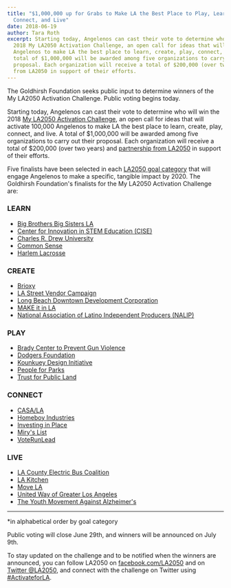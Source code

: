 ```yaml
---
title: "$1,000,000 up for Grabs to Make LA the Best Place to Play, Learn, Create,
  Connect, and Live"
date: 2018-06-19
author: Tara Roth
excerpt: Starting today, Angelenos can cast their vote to determine who will win the
  2018 My LA2050 Activation Challenge, an open call for ideas that will activate 100,000
  Angelenos to make LA the best place to learn, create, play, connect, and live. A
  total of $1,000,000 will be awarded among five organizations to carry out their
  proposal. Each organization will receive a total of $200,000 (over two years) and partnership
  from LA2050 in support of their efforts.
---
```


The Goldhirsh Foundation seeks public input to determine winners of the My LA2050 Activation Challenge. Public voting begins today.

Starting today, Angelenos can cast their vote to determine who will win the 2018 [My LA2050 Activation Challenge](https://activation.la2050.org/ "My LA2050 Activation Challenge"), an open call for ideas that will activate 100,000 Angelenos to make LA the best place to learn, create, play, connect, and live. A total of $1,000,000 will be awarded among five organizations to carry out their proposal. Each organization will receive a total of $200,000 (over two years) and [partnership from LA2050](https://activation.la2050.org/about/#la2050-partnership "partnership from LA2050") in support of their efforts.

Five finalists have been selected in each [LA2050 goal category](https://activation.la2050.org/about/#goals "LA2050 goal category") that will engage Angelenos to make a specific, tangible impact by 2020. The Goldhirsh Foundation's finalists for the My LA2050 Activation Challenge are:

### LEARN ###

* [Big Brothers Big Sisters LA](https://activation.la2050.org/learn/big-brothers-big-sisters-of-greater-los-angeles/)
* [Center for Innovation in STEM Education (CISE)](https://activation.la2050.org/learn/center-for-innovation-in-stem-education-cise/)
* [Charles R. Drew University](https://activation.la2050.org/learn/charles-r-drew-university-of-medicine-and-science/)
* [Common Sense](https://activation.la2050.org/learn/common-sense/)
* [Harlem Lacrosse](https://activation.la2050.org/learn/harlem-lacrosse-los-angeles/)
    

### CREATE ###

* [Brioxy](https://activation.la2050.org/create/brioxy/)
* [LA Street Vendor Campaign](https://activation.la2050.org/create/east-la-community-corporation-elacc/)
* [Long Beach Downtown Development Corporation](https://activation.la2050.org/create/long-beach-downtown-development-corporation/)
* [MAKE it in LA](https://activation.la2050.org/create/make-it-in-la/)
* [National Association of Latino Independent Producers (NALIP)](https://activation.la2050.org/create/national-association-of-latino-independent-producers-nalip/)
    

### PLAY ###

* [Brady Center to Prevent Gun Violence](https://activation.la2050.org/play/the-brady-center-to-prevent-gun-violence/)
* [Dodgers Foundation](https://activation.la2050.org/play/los-angeles-dodgers-foundation/)
* [Kounkuey Design Initiative](https://activation.la2050.org/play/kounkuey-design-initiative/)
* [People for Parks](https://activation.la2050.org/play/people-for-parks/)
* [Trust for Public Land](https://activation.la2050.org/play/the-trust-for-public-land/)
    

### CONNECT ###

* [CASA/LA](https://activation.la2050.org/connect/casa-of-los-angeles/)
* [Homeboy Industries](https://activation.la2050.org/connect/homeboy-industries/)
* [Investing in Place](https://activation.la2050.org/connect/investing-in-place/)
* [Miry's List](https://activation.la2050.org/connect/mirys-list/)
* [VoteRunLead](https://activation.la2050.org/connect/voterunlead/)
    

### LIVE ###

* [LA County Electric Bus Coalition](https://activation.la2050.org/live/environment-california-research-policy-center/)
* [LA Kitchen](https://activation.la2050.org/live/l-a-kitchen/)
* [Move LA](https://activation.la2050.org/live/move-la-a-project-of-community-partners/)
* [United Way of Greater Los Angeles](https://activation.la2050.org/live/united-way-of-greater-los-angeles/)
* [The Youth Movement Against Alzheimer's](https://activation.la2050.org/live/undergraduate-gerontology-and-alzheimers-disease-awareness-association-dba-the-youth-movement-against-alzheimers/)



* * * * * * * * * * * * * * * * * * * * * * * * * * * *



\*in alphabetical order by goal category

Public voting will close June 29th, and winners will be announced on July 9th.

To stay updated on the challenge and to be notified when the winners are announced, you can follow LA2050 on  [facebook.com/LA2050](https://facebook.com/LA2050) and on [Twitter @LA2050](https://twitter.com/la2050), and connect with the challenge on Twitter using [#ActivateforLA](https://twitter.com/search?q=%23ActivateforLA).


